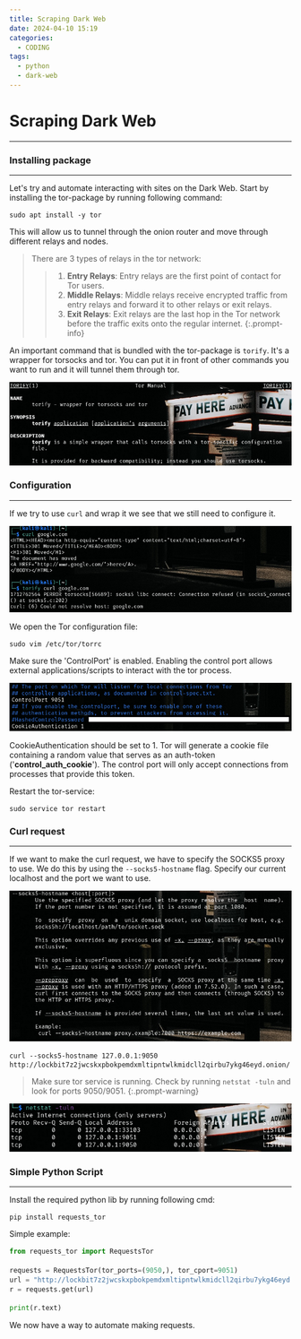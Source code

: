 ```yaml
---
title: Scraping Dark Web
date: 2024-04-10 15:19
categories:
  - CODING
tags:
  - python
  - dark-web
---
```

# Scraping Dark Web

---

### Installing package
---


Let's try and automate interacting with sites on the Dark Web.
Start by installing the tor-package by running following command:
```shell
sudo apt install -y tor
```

This will allow us to tunnel through the onion router and move through different relays and nodes.
> There are 3 types of relays in the tor network:
>>1. **Entry Relays**: Entry relays are the first point of contact for Tor users.
>>2. **Middle Relays**: Middle relays receive encrypted traffic from entry relays and forward it to other relays or exit relays.
>>3. **Exit Relays**: Exit relays are the last hop in the Tor network before the traffic exits onto the regular internet.
{:.prompt-info}

An important command that is bundled with the tor-package is `torify`.
It's a wrapper for torsocks and tor. You can put it in front of other commands you want to run and it will tunnel them through tor.

![Manpage Tor](/assets/img/dws/sdw1.png)

### Configuration
---


If we try to use `curl` and wrap it we see that we still need to configure it.

![Request fail](/assets/img/dws/sdw2.png)

We open the Tor configuration file:

```Shell
sudo vim /etc/tor/torrc
```

Make sure the 'ControlPort' is enabled. Enabling the control port allows external applications/scripts to interact with the tor process.

![/etc/tor/torrc configuration](/assets/img/dws/sdw3.png)

CookieAuthentication should be set to 1. Tor will generate a cookie file containing a random value that serves as an auth-token ('**control_auth_cookie**'). The control port will only accept connections from processes that provide this token.

Restart the tor-service:
```Shell
sudo service tor restart
```


### Curl request
---

If we want to make the curl request, we have to specify the SOCKS5 proxy to use.
We do this by using the `--socks5-hostname` flag. Specify our current localhost and the port we want to use. 

![socks5-hostname flag man](/assets/img/dws/sdw4.png)

```Shell
curl --socks5-hostname 127.0.0.1:9050 http://lockbit7z2jwcskxpbokpemdxmltipntwlkmidcll2qirbu7ykg46eyd.onion/
```


> Make sure tor service is running. Check by running `netstat -tuln` and look for ports 9050/9051.
{:.prompt-warning}

![Listing ports](/assets/img/dws/sdw5.png)

### Simple Python Script
---

Install the required python lib by running following cmd:
```Shell
pip install requests_tor
```

Simple example:
```Python
from requests_tor import RequestsTor

requests = RequestsTor(tor_ports=(9050,), tor_cport=9051)
url = "http://lockbit7z2jwcskxpbokpemdxmltipntwlkmidcll2qirbu7ykg46eyd.onion/"
r = requests.get(url)

print(r.text)
```

We now have a way to automate making requests.
